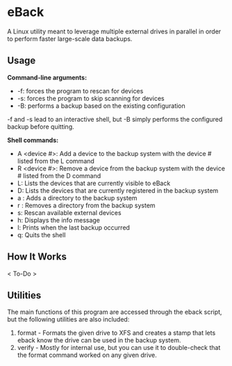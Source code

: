 # eBack
A Linux utility meant to leverage multiple external drives in parallel in order to perform faster large-scale data backups.

## Usage
<b>Command-line arguments:</b>

* -f: forces the program to rescan for devices
* -s: forces the program to skip scanning for devices
* -B: performs a backup based on the existing configuration

-f and -s lead to an interactive shell, but -B simply performs the configured backup before quitting.

<b>Shell commands:</b>

* A <device #>: Add a device to the backup system with the device # listed from the L command
* R <device #>: Remove a device from the backup system with the device # listed from the D command
* L: Lists the devices that are currently visible to eBack
* D: Lists the devices that are currently registered in the backup system
* a <directory>: Adds a directory to the backup system
* r <directory>: Removes a directory from the backup system
* s: Rescan available external devices
* h: Displays the info message
* l: Prints when the last backup occurred
* q: Quits the shell


## How It Works
< To-Do >


## Utilities
The main functions of this program are accessed through the eback script, but the following utilities are also included:
1. format - Formats the given drive to XFS and creates a stamp that lets eback know the drive can be used in the backup system.
2. verify - Mostly for internal use, but you can use it to double-check that the format command worked on any given drive.
